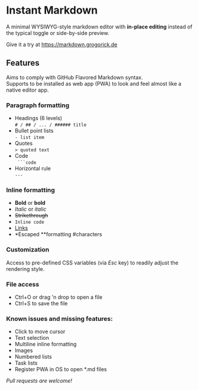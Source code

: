 # Instant Markdown
A minimal WYSIWYG-style markdown editor with **in-place editing** instead of the typical toggle or side-by-side preview.

Give it a try at https://markdown.grogorick.de

## Features
Aims to comply with GitHub Flavored Markdown syntax.  
Supports to be installed as web app (PWA) to look and feel almost like a native editor app.
### Paragraph formatting
- Headings (6 levels)  
`# / ## / ... / ###### title`
- Bullet point lists  
`- list item`
- Quotes  
`> quoted text`
- Code  
` ```code`
- Horizontal rule  
`---`

### Inline formatting
- **Bold** or __bold__
- *Italic* or _italic_
- ~~Strikethrough~~
- `Inline code`
- [Links](https://github.com/grogorick/instant-markdown)
- \*Escaped \**formatting \#characters

### Customization
Access to pre-defined CSS variables (via *Esc* key) to readily adjust the rendering style.

### File access
- Ctrl+O or drag 'n drop to open a file
- Ctrl+S to save the file

### Known issues and missing features:
- Click to move cursor
- Text selection
- Multiline inline formatting
- Images
- Numbered lists
- Task lists
- Register PWA in OS to open \*.md files

*Pull requests are welcome!*
